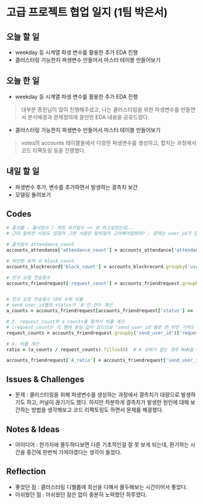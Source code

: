# 고급 프로젝트 협업 일지 (1팀 박은서)

## 오늘 할 일
* weekday 등 시계열 파생 변수를 활용한 추가 EDA 진행
* 클러스터링 가능한지 파생변수 만들어서 마스터 테이블 만들어보기
## 오늘 한 일
* weekday 등 시계열 파생 변수를 활용한 추가 EDA 진행
> 대부분 종헌님이 많이 진행해주셨고, 나는 클러스터링을 위한 파생변수를 만들면서 분석배경과 문제정의에 쓸만한 EDA 내용을 공유드렸다.
* 클러스터링 가능한지 파생변수 만들어서 마스터 테이블 만들어보기
> votes의 accounts 테이블들에서 다양한 파생변수를 생성하고, 합치는 과정에서 코드 리팩토링 등을 진행했다.
## 내일 할 일
* 파생변수 추가, 변수를 추가하면서 발생하는 결측치 보간
* 모델링 돌려보기
## Codes
```ruby
# 출석률 : 출석일수 / 계정 유지일수 << 로 하고싶었는데...
# 근데 탈퇴한 사람도 있잖아 그런 사람은 탈퇴일자 고려해야할텐데? : 문제는 user_id가 없음 withdraw에

# 출석일수 attendance_count
accounts_attendance['attendance_count'] = accounts_attendance['attendance_date_list'].apply(lambda x: len(json.loads(x)))

# 차단한 유저 수 block_count
accounts_blockrecord['block_count'] = accounts_blockrecord.groupby('user_id')['block_user_id'].transform('count')

# 친구 요청 전송횟수
accounts_friendrequest['request_count'] = accounts_friendrequest.groupby('send_user_id')['receive_user_id'].transform('count')


# 친구 요청 전송횟수 대비 수락 비율
# send_user_id별로 status가 'A'인 건수 계산
a_counts = accounts_friendrequest[accounts_friendrequest['status'] == 'A'].groupby('send_user_id')['status'].count()

# 3. request_count와 a_counts를 합쳐서 비율 계산
# (request_count는 각 행에 동일 값이 있으므로 'send_user_id'별로 한 번만 가져도 됨)
request_counts = accounts_friendrequest.groupby('send_user_id')['request_count'].first()

# 4. 비율 계산
ratio = (a_counts / request_counts).fillna(0)  # A 상태가 없는 경우 NaN을 0으로 처리

accounts_friendrequest['A_ratio'] = accounts_friendrequest['send_user_id'].map(ratio)
```
## Issues & Challenges
* 문제 : 클러스터링을 위해 파생변수를 생성하는 과정에서 결측치가 대량으로 발생하기도 하고, 커널이 끊기기도 했다. 하지만 차분하게 결측치가 발생한 원인에 대해 보간하는 방법을 생각해보고 코드 리팩토링도 하면서 문제를 해결했다.
## Notes & Ideas
* 아이디어 : 한가지에 몰두하다보면 다른 기초적인걸 잘 못 보게 되는데, 환기하는 시간을 중간에 한번씩 가져야겠다는 생각이 들었다.
## Reflection
* 좋았던 점 : 클러스터링 디벨롭에 최선을 다해서 몰두해보는 시간이어서 좋았다.
* 아쉬웠던 점 : 아쉬웠던 점은 없이 충분히 노력했던 하루였다.

